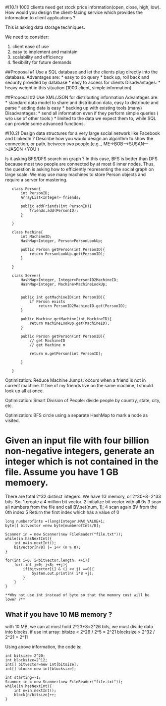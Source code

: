 #(10.1) 1000 clients need get stock price information(open, close, high, low). How would you design the client-facing service which provides the information to client applications ? 

This is asking data storage techniques. 

We need to consider:
1. client ease of use 
2. easy to implement and maintain
3. scalability and efficiency
4. flexibility for future demands

##Proposal #1
  Use a SQL database and let the clients plug directly into the database. Advantages are:
	* easy to do query 
	* back up, roll back and security provided by database
	* easy to access for clients
  Disadvantages:
	* heavy weight in this situation (1000 client, simple information)
	

##Proposal #2
  Use XML/JSON for distributing information Advantages are:
	* standard data model to share and distribution data, easy to distribute and parse
	* adding data is easy
	* backing up with existing tools (many)
  Disadvantages:
	* send all information even if they perform simple queries ( w/o use of other tools )
	* limited to the data we expect them to, while SQL can provide some advanced functions.


#(10.2) Design data structures for a very large social network like Facebook and LinkedIn ? Describe how you would design an algorithm to show the connection, or path, between two people (e.g.., ME->BOB—>SUSAN—>JASON->YOU )

Is it asking BFS/DFS search on graph ? In this case, BFS is better than DFS because most two people are connected by at most 6 inner nodes. Thus, the question is asking how to efficiently representing the social graph on large scale. We may use many machines to store Person objects and require a server for mastering. 
 ```
	class Person{
		int PersonID;
		ArrayList<Integer> friends;
		
		public addFriends(int PersonID){
			friends.add(PersonID);
		} 

	} 

	class Machine{
		int MachineID;
		HashMap<Integer, Person>PersonLookUp;

		public Person getPerson(int PersonID){
			return PersonLookUp.get(PersonID);
		}

	}

	class Server{
		HashMap<Integer, Integer>PersonID2MachineID;
		HashMap<Integer, Machine>MachineLookUp;
		

		public int getMachineID(int PersonID){
			if Person exists 
				return PersonID2MachineID.get(PersonID);
		} 

		public Machine getMachine(int MachineID){
			return MachineLookUp.get(MachineID);
		}
		
		public Person getPerson(int PersonID){
			// get MachineID
			// get Machine m

			return m.getPerson(int PersonID);

		}

	}
```
Optimization: Reduce Machine Jumps: occurs when a friend is not in current machine. 
	If five of my friends live on the same machine, I should look up all at once.

Optimization: Smart Division of People:
	divide people by country, state, city, etc. 

Optimization: BFS circle
	using a separate HashMap to mark a node as visited.  


# Given an input file with four billion non-negative integers, generate an integer which is not contained in the file. Assume you have 1 GB memoery. 

There are total 2^32 distinct integers. We have 1G memory, or 2^30*8=2^33 bits. So:
1 create a 4 million bit vector. 
2 initialize bit vector with all 0s
3 scan all numbers from the file and call BV.set(num, 1);
4 scan again BV from the 0th index
5 Return the first index which has a value of 0

    long numberofInts =(long)Integer.MAX_VALUE+1;
    byte[] bitvector =new byte[numberofInts/8];
    
    Scanner in = new Scanner(new FileReader("file.txt"));
    while(in.hasNextInt){
        int n=in.nextInt();
        bitvector[n/8] |= 1<< (n % 8);
    }
    
    for(int i=0; i<bitvector.length; ++i){
        for( int j=0; j<8; ++j){
            if(bitvector[i] & (1 << j) ==0){
                System.out.println( i*8 +j);
            }
        }    
    }
    
    **Why not use int instead of byte so that the memory cost will be lower ?**
    
## What if you have 10 MB memory ?

with 10 MB, we can at most hold 2^23*8=2^26 bits, we must divide data into blocks.
if use int array:
            bitsize < 2^26 / 2^5 = 2^21
            blocksize > 2^32 / 2^21 = 2^11

Using above information, the code is:
    
    int bitsize= 2^20;
    int blocksize=2^12;
    int[] bitvector=new int[bitsize];
    int[] block= new int[blocksize];
    
    int starting=-1;
    Scanner in = new Scanner(new FileReader("file.txt"));
    while(in.hasNextInt){
        int n=in.nextInt();
        block[n/bitsize]++;
    }













